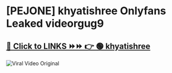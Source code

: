 
 # [PEJONE] khyatishree Onlyfans Leaked videorgug9

## <h2><a href="https://clipsfans.com/khyatishree&ref=git">🔗 Click to LINKS ⏩⏩ 👉 🟢 khyatishree </a></h2>

<a href="https://clipsfans.com/khyatishree&ref=git" rel="nofollow" data-target="animated-image.originalLink"><img src="https://i.ibb.co.com/xMMVF88/686577567.gif" alt="Viral Video Original" style="max-width: 100%; display: inline-block;" data-target="animated-image.originalImage"></a>

